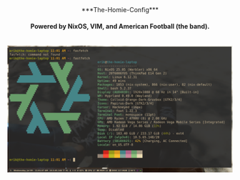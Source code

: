 <div align="center">
    ***The-Homie-Config***
    <h4>Powered by NixOS, VIM, and American Football (the band).</h4>
</div>

<div>
    <br>
        <img src="./files/screenshot.png" alt="Loading bruh chill for 1 sec...">
</div>

